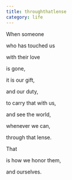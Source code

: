 ```yaml
---
title: throughthatlense
category: life
---
```


﻿When someone  
who has touched us  
with their love  
is gone,  
it is our gift,  
and our duty,  
to carry that with us,  
and see the world,  
whenever we can,  
through that lense.  
  
  
That   
is how we honor them,  
and ourselves.  
